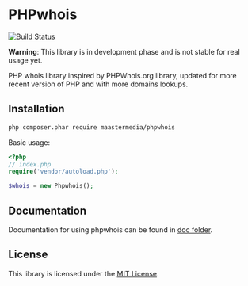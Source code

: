 # PHPwhois

[![Build Status](https://secure.travis-ci.org/maastermedia/phpwhois.png?branch=master)](http://travis-ci.org/maastermedia/phpwhois)

**Warning**: This library is in development phase and is not stable for real usage yet.

PHP whois library inspired by PHPWhois.org library, updated for more recent version of PHP and with more domains lookups.

## Installation

```bash
php composer.phar require maastermedia/phpwhois
```

Basic usage:

```php
<?php
// index.php
require('vendor/autoload.php');

$whois = new Phpwhois();
```

## Documentation

Documentation for using phpwhois can be found in [doc folder](doc).

## License

This library is licensed under the [MIT License](LICENSE).
